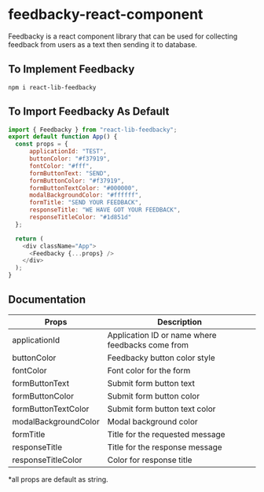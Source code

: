 # feedbacky-react-component

Feedbacky is a react component library that can be used for collecting feedback from users as a text then sending it to database.

## To Implement Feedbacky

```shell
npm i react-lib-feedbacky
```

## To Import Feedbacky As Default

```javascript
import { Feedbacky } from "react-lib-feedbacky";
export default function App() {
  const props = {
      applicationId: "TEST",
      buttonColor: "#f37919",
      fontColor: "#fff",
      formButtonText: "SEND",
      formButtonColor: "#f37919",
      formButtonTextColor: "#000000",
      modalBackgroundColor: "#ffffff",
      formTitle: "SEND YOUR FEEDBACK",
      responseTitle: "WE HAVE GOT YOUR FEEDBACK",
      responseTitleColor: "#1d851d"
  };

  return (
    <div className="App">
      <Feedbacky {...props} />
    </div>
  );
}
```

## Documentation

| Props                | Description |
|----------------------| ----------- |
| applicationId        | Application ID or name where feedbacks come from
| buttonColor          | Feedbacky button color style
| fontColor            | Font color for the form
| formButtonText       | Submit form button text
| formButtonColor      | Submit form button color
| formButtonTextColor  | Submit form button text color
| modalBackgroundColor | Modal background color
| formTitle            | Title for the requested message
| responseTitle        | Title for the response message
| responseTitleColor   | Color for response title

*all props are default as string.
